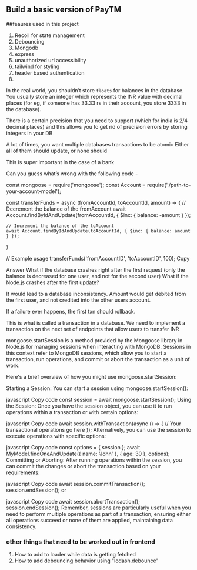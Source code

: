 
## Build a basic version of PayTM

##feaures used in this project
1. Recoil for state management
2. Debouncing
3. Mongodb 
4. express
5. unauthorized url accessibility 
6. tailwind for styling
7. header based authentication
8. 


In the real world, you shouldn’t store `floats` for balances in the database.
You usually store an integer which represents the INR value with 
decimal places (for eg, if someone has 33.33 rs in their account, 
you store 3333 in the database).


There is a certain precision that you need to support (which for india is
2/4 decimal places) and this allows you to get rid of precision
errors by storing integers in your DB



A lot of times, you want multiple databases transactions to be atomic
Either all of them should update, or none should
 
This is super important in the case of a bank
 
Can you guess what’s wrong with the following code - 
 
const mongoose = require('mongoose');
const Account = require('./path-to-your-account-model');

const transferFunds = async (fromAccountId, toAccountId, amount) => {
    // Decrement the balance of the fromAccount
	  await Account.findByIdAndUpdate(fromAccountId, { $inc: { balance: -amount } });

    // Increment the balance of the toAccount
    await Account.findByIdAndUpdate(toAccountId, { $inc: { balance: amount } });
}

// Example usage
transferFunds('fromAccountID', 'toAccountID', 100);
Copy
 
Answer
What if the database crashes right after the first request (only the balance is decreased for one user, and not for the second user)
What if the Node.js crashes after the first update?

It would lead to a database inconsistency. Amount would get debited from the first user, and not credited into the other users account.

If a failure ever happens, the first txn should rollback.

This is what is called a transaction in a database. We need to implement a transaction on the next set of endpoints that allow users to transfer INR




mongoose.startSession is a method provided by the Mongoose library in Node.js for managing sessions when interacting with MongoDB. Sessions in this context refer to MongoDB sessions, which allow you to start a transaction, run operations, and commit or abort the transaction as a unit of work.

Here's a brief overview of how you might use mongoose.startSession:

Starting a Session:
You can start a session using mongoose.startSession():

javascript
Copy code
const session = await mongoose.startSession();
Using the Session:
Once you have the session object, you can use it to run operations within a transaction or with certain options:

javascript
Copy code
await session.withTransaction(async () => {
  // Your transactional operations go here
});
Alternatively, you can use the session to execute operations with specific options:

javascript
Copy code
const options = { session };
await MyModel.findOneAndUpdate({ name: 'John' }, { age: 30 }, options);
Committing or Aborting:
After running operations within the session, you can commit the changes or abort the transaction based on your requirements:

javascript
Copy code
await session.commitTransaction();
session.endSession();
or

javascript
Copy code
await session.abortTransaction();
session.endSession();
Remember, sessions are particularly useful when you need to perform multiple operations as part of a transaction, ensuring either all operations succeed or none of them are applied, maintaining data consistency.



### other things that need to be worked out in frontend

1. How to add to loader while data is getting fetched
2. How to add debouncing behavior using  "lodash.debounce"

